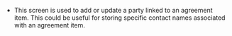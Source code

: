 - This screen is used to add or update a party linked to an agreement item. This could be useful for storing specific contact names associated with an agreement item.